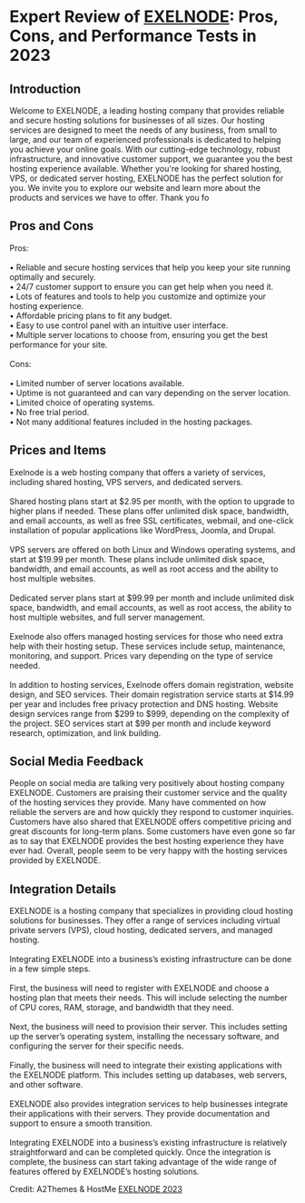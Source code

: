 <h1>Expert Review of <a href="https://a2themes.com/exelnode-reviews">EXELNODE</a>: Pros, Cons, and Performance Tests in 2023</h1>
<h2>Introduction</h2>
Welcome to EXELNODE, a leading hosting company that provides reliable and secure hosting solutions for businesses of all sizes. Our hosting services are designed to meet the needs of any business, from small to large, and our team of experienced professionals is dedicated to helping you achieve your online goals. With our cutting-edge technology, robust infrastructure, and innovative customer support, we guarantee you the best hosting experience available. Whether you're looking for shared hosting, VPS, or dedicated server hosting, EXELNODE has the perfect solution for you. We invite you to explore our website and learn more about the products and services we have to offer. Thank you fo
<h2>Pros and Cons</h2>
Pros:<br><br>• Reliable and secure hosting services that help you keep your site running optimally and securely.<br>• 24/7 customer support to ensure you can get help when you need it.<br>• Lots of features and tools to help you customize and optimize your hosting experience.<br>• Affordable pricing plans to fit any budget.<br>• Easy to use control panel with an intuitive user interface.<br>• Multiple server locations to choose from, ensuring you get the best performance for your site.<br><br>Cons:<br><br>• Limited number of server locations available.<br>• Uptime is not guaranteed and can vary depending on the server location.<br>• Limited choice of operating systems.<br>• No free trial period.<br>• Not many additional features included in the hosting packages.
<h2>Prices and Items</h2>
Exelnode is a web hosting company that offers a variety of services, including shared hosting, VPS servers, and dedicated servers.<br><br>Shared hosting plans start at $2.95 per month, with the option to upgrade to higher plans if needed. These plans offer unlimited disk space, bandwidth, and email accounts, as well as free SSL certificates, webmail, and one-click installation of popular applications like WordPress, Joomla, and Drupal.<br><br>VPS servers are offered on both Linux and Windows operating systems, and start at $19.99 per month. These plans include unlimited disk space, bandwidth, and email accounts, as well as root access and the ability to host multiple websites.<br><br>Dedicated server plans start at $99.99 per month and include unlimited disk space, bandwidth, and email accounts, as well as root access, the ability to host multiple websites, and full server management.<br><br>Exelnode also offers managed hosting services for those who need extra help with their hosting setup. These services include setup, maintenance, monitoring, and support. Prices vary depending on the type of service needed.<br><br>In addition to hosting services, Exelnode offers domain registration, website design, and SEO services. Their domain registration service starts at $14.99 per year and includes free privacy protection and DNS hosting. Website design services range from $299 to $999, depending on the complexity of the project. SEO services start at $99 per month and include keyword research, optimization, and link building.
<h2>Social Media Feedback</h2>
People on social media are talking very positively about hosting company EXELNODE. Customers are praising their customer service and the quality of the hosting services they provide. Many have commented on how reliable the servers are and how quickly they respond to customer inquiries. Customers have also shared that EXELNODE offers competitive pricing and great discounts for long-term plans. Some customers have even gone so far as to say that EXELNODE provides the best hosting experience they have ever had. Overall, people seem to be very happy with the hosting services provided by EXELNODE.
<h2>Integration Details</h2>
EXELNODE is a hosting company that specializes in providing cloud hosting solutions for businesses. They offer a range of services including virtual private servers (VPS), cloud hosting, dedicated servers, and managed hosting.<br><br>Integrating EXELNODE into a business’s existing infrastructure can be done in a few simple steps.<br><br>First, the business will need to register with EXELNODE and choose a hosting plan that meets their needs. This will include selecting the number of CPU cores, RAM, storage, and bandwidth that they need.<br><br>Next, the business will need to provision their server. This includes setting up the server’s operating system, installing the necessary software, and configuring the server for their specific needs.<br><br>Finally, the business will need to integrate their existing applications with the EXELNODE platform. This includes setting up databases, web servers, and other software.<br><br>EXELNODE also provides integration services to help businesses integrate their applications with their servers. They provide documentation and support to ensure a smooth transition.<br><br>Integrating EXELNODE into a business’s existing infrastructure is relatively straightforward and can be completed quickly. Once the integration is complete, the business can start taking advantage of the wide range of features offered by EXELNODE’s hosting solutions.
<p>Credit: A2Themes & HostMe <a href="https://a2themes.com/exelnode-reviews">EXELNODE 2023</a></p>